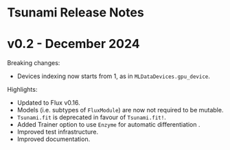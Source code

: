 # Tsunami Release Notes

# v0.2 - December 2024

Breaking changes:
- Devices indexing now starts from 1, as in `MLDataDevices.gpu_device`.

Highlights:
- Updated to Flux v0.16.
- Models (i.e. subtypes of `FluxModule`) are now not required to be mutable.
- `Tsunami.fit` is deprecated in favour of `Tsunami.fit!`.
- Added Trainer option to use `Enzyme` for automatic differentiation .
- Improved test infrastructure.
- Improved documentation.
